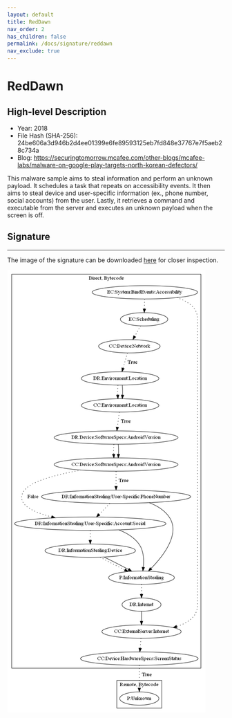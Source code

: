 ```yaml
---
layout: default
title: RedDawn
nav_order: 2
has_children: false
permalink: /docs/signature/reddawn
nav_exclude: true
---
```


# RedDawn

## High-level Description

* Year: 2018
* File Hash (SHA-256): 24be606a3d946b2d4ee01399e6fe89593125eb7fd848e37767e7f5aeb28c734a
* Blog: https://securingtomorrow.mcafee.com/other-blogs/mcafee-labs/malware-on-google-play-targets-north-korean-defectors/

This malware sample aims to steal information and perform an unknown payload. It schedules a task that repeats on accessibility events. It then aims to steal device and user-specific information (ex., phone number, social accounts) from the user. Lastly, it retrieves a command and executable from the server and executes an unknown payload when the screen is off.

## Signature
---

The image of the signature can be downloaded [here](../../img/signatures/RedDawn.png) for closer inspection.

![](../../img/signatures/RedDawn.png)